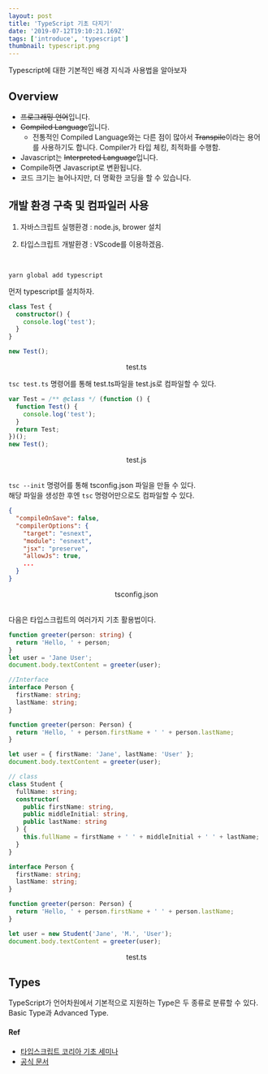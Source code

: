 ```yaml
---
layout: post
title: 'TypeScript 기초 다지기'
date: '2019-07-12T19:10:21.169Z'
tags: ['introduce', 'typescript']
thumbnail: typescript.png
---
```


Typescript에 대한 기본적인 배경 지식과 사용법을 알아보자

## Overview

- ~~프로그래밍 언어~~입니다.
- ~~Compiled Language~~입니다.
  - 전통적인 Compiled Language와는 다른 점이 많아서 ~~Transpile~~이라는 용어를 사용하기도 합니다. Compiler가 타입 체킹, 최적화를 수행함.
- Javascript는 ~~Interpreted Language~~입니다.
- Compile하면 Javascript로 변환됩니다.
- 코드 크기는 늘어나지만, 더 명확한 코딩을 할 수 있습니다.

## 개발 환경 구축 및 컴파일러 사용

1. 자바스크립트 실행환경 : node.js, brower 설치
2. 타입스크립트 개발환경 : VScode를 이용하겠음.

   <br>

```shell
yarn global add typescript
```

먼저 typescript를 설치하자.

```typescript
class Test {
  constructor() {
    console.log('test');
  }
}

new Test();
```

<center>test.ts</center>

`tsc test.ts` 명령어를 통해 test.ts파일을 test.js로 컴파일할 수 있다.
<br>

```typescript
var Test = /** @class */ (function () {
  function Test() {
    console.log('test');
  }
  return Test;
})();
new Test();
```

<center>test.js</center>
<br>

`tsc --init` 명령어를 통해 tsconfig.json 파일을 만들 수 있다.<br>
해당 파일을 생성한 후엔 `tsc` 명령어만으로도 컴파일할 수 있다.

```json
{
  "compileOnSave": false,
  "compilerOptions": {
    "target": "esnext",
    "module": "esnext",
    "jsx": "preserve",
    "allowJs": true,
    ...
  }
}
```

<center>tsconfig.json</center>
<br>

다음은 타입스크립트의 여러가지 기초 활용법이다.

```typescript
function greeter(person: string) {
  return 'Hello, ' + person;
}
let user = 'Jane User';
document.body.textContent = greeter(user);

//Interface
interface Person {
  firstName: string;
  lastName: string;
}

function greeter(person: Person) {
  return 'Hello, ' + person.firstName + ' ' + person.lastName;
}

let user = { firstName: 'Jane', lastName: 'User' };
document.body.textContent = greeter(user);

// class
class Student {
  fullName: string;
  constructor(
    public firstName: string,
    public middleInitial: string,
    public lastName: string
  ) {
    this.fullName = firstName + ' ' + middleInitial + ' ' + lastName;
  }
}

interface Person {
  firstName: string;
  lastName: string;
}

function greeter(person: Person) {
  return 'Hello, ' + person.firstName + ' ' + person.lastName;
}

let user = new Student('Jane', 'M.', 'User');
document.body.textContent = greeter(user);
```

<center>test.ts</center>

## Types

TypeScript가 언어차원에서 기본적으로 지원하는 Type은 두 종류로 분류할 수 있다. Basic Type과 Advanced Type.

#### Ref

- [타입스크립트 코리아 기초 세미나](https://www.inflearn.com/course/%ED%83%80%EC%9E%85%EC%8A%A4%ED%81%AC%EB%A6%BD%ED%8A%B8-%EC%BD%94%EB%A6%AC%EC%95%84-1705-%EA%B8%B0%EC%B4%88-%EC%84%B8%EB%AF%B8%EB%82%98/dashboard)
- [공식 문서](https://www.typescriptlang.org/docs/home.html)
